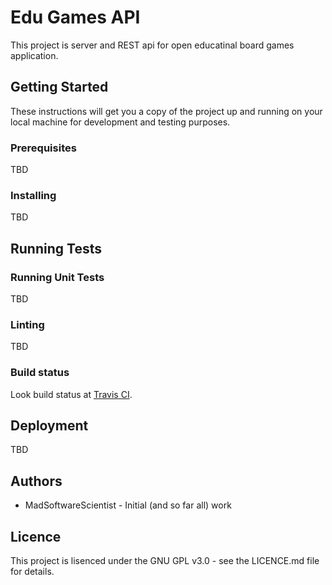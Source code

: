 # Edu Games API

This project is server and REST api for open educatinal board games application.

## Getting Started

These instructions will get you a copy of the project up and running on your local machine for development and testing purposes.

### Prerequisites

TBD

### Installing

TBD

## Running Tests

### Running Unit Tests

TBD

### Linting

TBD

### Build status

Look build status at [Travis CI](https://travis-ci.org/MadSoftwareScientist/edu-games-api).

## Deployment

TBD

## Authors
* MadSoftwareScientist - Initial (and so far all) work

## Licence

This project is lisenced under the GNU GPL v3.0 - see the LICENCE.md file for details.
